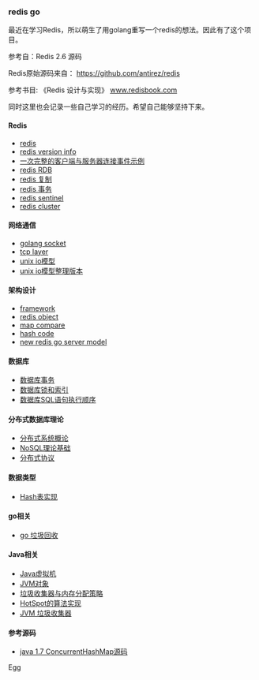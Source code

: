 
### redis go

最近在学习Redis，所以萌生了用golang重写一个redis的想法。因此有了这个项目。

参考自：Redis 2.6 源码

Redis原始源码来自： https://github.com/antirez/redis

参考书目: 《Redis 设计与实现》 www.redisbook.com

同时这里也会记录一些自己学习的经历。希望自己能够坚持下来。

#### Redis
* [redis](https://github.com/antirez/redis)
* [redis version info ](https://github.com/SwanSpouse/redis_go/blob/master/z_docs/redis/redis_version.md)
* [一次完整的客户端与服务器连接事件示例](https://github.com/SwanSpouse/redis_go/blob/master/z_docs/redis/conn_event.md)
* [redis RDB](https://github.com/SwanSpouse/redis_go/blob/master/z_docs/redis/redis_rdb.md)
* [redis 复制](https://github.com/SwanSpouse/redis_go/blob/master/z_docs/redis/redis_duplicate.md)
* [redis 事务](https://github.com/SwanSpouse/redis_go/blob/master/z_docs/redis/redis_transaction.md)
* [redis sentinel](https://github.com/SwanSpouse/redis_go/blob/master/z_docs/redis/redis_sentinel.md)
* [redis cluster](https://github.com/SwanSpouse/redis_go/blob/master/z_docs/redis/redis_cluster.md)

#### 网络通信
* [golang socket](https://github.com/SwanSpouse/redis_go/blob/master/z_docs/socket/socket.md)
* [tcp layer](https://github.com/SwanSpouse/redis_go/blob/master/z_docs/socket/tcp_layer.md)
* [unix io模型](https://github.com/SwanSpouse/redis_go/blob/master/z_docs/socket/unix%20io.md)
* [unix io模型整理版本](https://github.com/SwanSpouse/redis_go/blob/master/z_docs/socket/my_unix_io.md)

#### 架构设计
* [framework](https://github.com/SwanSpouse/redis_go/blob/master/z_docs/framework/framework.md)
* [redis object](https://github.com/SwanSpouse/redis_go/blob/master/z_docs/framework/redis_object.md)
* [map compare](https://github.com/SwanSpouse/redis_go/blob/master/z_docs/framework/map%20compare.md)
* [hash code](https://github.com/SwanSpouse/redis_go/blob/master/z_docs/framework/hash_code.md)
* [new redis go server model](https://github.com/SwanSpouse/redis_go/blob/master/z_docs/framework/redis_go_server_model.md)

#### 数据库
* [数据库事务](https://github.com/SwanSpouse/redis_go/blob/master/z_docs/database/db_transaction.md)
* [数据库锁和索引](https://github.com/SwanSpouse/redis_go/blob/master/z_docs/database/database_index.md)
* [数据库SQL语句执行顺序](https://github.com/SwanSpouse/redis_go/blob/master/z_docs/database/database_sql_order.md)

#### 分布式数据库理论
* [分布式系统概论](https://github.com/SwanSpouse/redis_go/blob/master/z_docs/theory/distributed_system.md)
* [NoSQL理论基础](https://github.com/SwanSpouse/redis_go/blob/master/z_docs/theory/nosql_theory.md)
* [分布式协议](https://github.com/SwanSpouse/redis_go/blob/master/z_docs/theory/distributed_protocol.md)

#### 数据类型
* [Hash表实现](https://github.com/SwanSpouse/redis_go/blob/master/z_docs/data_type/redis_go_dict.md)

#### go相关
* [go 垃圾回收](https://github.com/SwanSpouse/redis_go/blob/master/z_docs/golang/golang_gc.md)

#### Java相关
* [Java虚拟机](https://github.com/SwanSpouse/redis_go/blob/master/z_docs/jvm/1.java_jvm.md)
* [JVM对象](https://github.com/SwanSpouse/redis_go/blob/master/z_docs/jvm/2.java_jvm_object.md)
* [垃圾收集器与内存分配策略](https://github.com/SwanSpouse/redis_go/blob/master/z_docs/jvm/3.memory_distribution.md)
* [HotSpot的算法实现](https://github.com/SwanSpouse/redis_go/blob/master/z_docs/jvm/4.hotspot.md)
* [JVM 垃圾收集器](https://github.com/SwanSpouse/redis_go/blob/master/z_docs/jvm/5.garbage_collection.md)

#### 参考源码
* [java 1.7 ConcurrentHashMap源码](https://github.com/SwanSpouse/redis_go/blob/master/z_docs/source_code/java_concurrent_hashmap.java)


Egg
